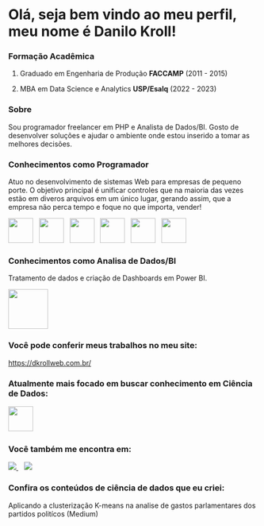 <h1>Olá, seja bem vindo ao meu perfil, meu nome é Danilo Kroll!</h1>


### Formação Acadêmica

1. Graduado em Engenharia de Produção **FACCAMP** (2011 - 2015)

2. MBA em Data Science e Analytics **USP/Esalq** (2022 - 2023)

### Sobre

Sou programador freelancer em PHP e Analista de Dados/BI. Gosto de desenvolver soluções e ajudar o ambiente onde estou inserido a tomar as melhores decisões.

### Conhecimentos como Programador

Atuo no desenvolvimento de sistemas Web para empresas de pequeno porte. O objetivo principal é unificar controles que na maioria das vezes estão em diveros arquivos em um único lugar, gerando assim, que a empresa não perca tempo e foque no que importa, vender!

<div style="display: inline">
  <img width='50' height='50' src="https://cdn.jsdelivr.net/gh/devicons/devicon/icons/php/php-original.svg" />&nbsp;&nbsp;
  <img width='50' height='50' src="https://cdn.jsdelivr.net/gh/devicons/devicon/icons/javascript/javascript-original.svg" />&nbsp;&nbsp;
  <img width='50' height='50' src="https://cdn.jsdelivr.net/gh/devicons/devicon/icons/mysql/mysql-original.svg" />&nbsp;&nbsp;
  <img width='50' height='50' src="https://cdn.jsdelivr.net/gh/devicons/devicon/icons/html5/html5-original.svg" />&nbsp;&nbsp;
  <img width='50' height='50' src="https://cdn.jsdelivr.net/gh/devicons/devicon/icons/css3/css3-original.svg" />&nbsp;&nbsp;
  <img width='50' height='50' src="https://cdn.jsdelivr.net/gh/devicons/devicon/icons/bootstrap/bootstrap-original.svg" />
</div>

<br>

### Conhecimentos como Analisa de Dados/BI

Tratamento de dados e criação de Dashboards em Power BI.

<img width='80' src="https://logosmarcas.net/wp-content/uploads/2022/02/Power-BI-Simbolo.png" />

### Você pode conferir meus trabalhos no meu site:
https://dkrollweb.com.br/


### Atualmente mais focado em buscar conhecimento em Ciência de Dados:
<div display="inline"> 
  <img width='50' height='50' src="https://cdn.jsdelivr.net/gh/devicons/devicon/icons/r/r-original.svg" />&nbsp;&nbsp;
</div>

### Você também me encontra em:

<div style="display: inline">
  <a href="https://www.linkedin.com/in/danilo-kroll-2a084385/" target="_blank">
    <img src="https://img.shields.io/badge/linkedin-%230077B5.svg?style=for-the-badge&logo=linkedin&logoColor=white" /> 
  </a>&nbsp;&nbsp;
  <a href="[#](https://www.linkedin.com/in/danilo-kroll-2a084385/)" target="_blank">
    <img src="https://img.shields.io/badge/Medium-12100E?style=for-the-badge&logo=medium&logoColor=white" />
  </a>
</div>

### Confira os conteúdos de ciência de dados que eu criei:
 Aplicando a clusterização K-means na analise de gastos parlamentares dos partidos politícos (Medium)
